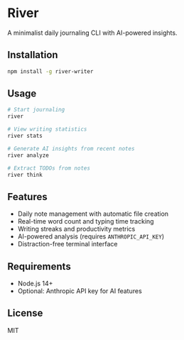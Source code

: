 # River

A minimalist daily journaling CLI with AI-powered insights.

## Installation

```bash
npm install -g river-writer
```

## Usage

```bash
# Start journaling
river

# View writing statistics
river stats

# Generate AI insights from recent notes
river analyze

# Extract TODOs from notes
river think
```

## Features

- Daily note management with automatic file creation
- Real-time word count and typing time tracking
- Writing streaks and productivity metrics
- AI-powered analysis (requires `ANTHROPIC_API_KEY`)
- Distraction-free terminal interface

## Requirements

- Node.js 14+
- Optional: Anthropic API key for AI features

## License

MIT